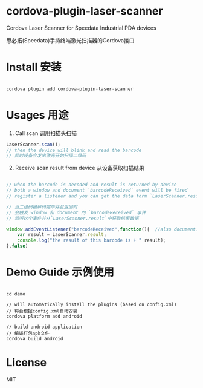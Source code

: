 # cordova-plugin-laser-scanner
Cordova Laser Scanner for Speedata Industrial PDA devices

思必拓(Speedata)手持终端激光扫描器的Cordova接口

# Install 安装

```javascript

cordova plugin add cordova-plugin-laser-scanner

```

# Usages 用途

1. Call scan 调用扫描头扫描

```javascript
LaserScanner.scan(); 
// then the device will blink and read the barcode
// 此时设备会发出激光开始扫描二维码

```

2. Receive scan result from device 从设备获取扫描结果

```javascript

// when the barcode is decoded and result is returned by device
// both a window and document `barcodeReceived` event will be fired
// register a listener and you can get the data form `LaserScanner.result`

// 当二维码被解码完毕并且返回时
// 会触发 window 和 document 的 `barcodeReceived` 事件
// 监听这个事件并从`LaserScanner.result`中获取结果数据

window.addEventListener("barcodeReceived",function(){  //also document.addEventListener.....
    var result = LaserScanner.result;
    console.log("the result of this barcode is + " result);
},false)

```


# Demo Guide 示例使用

```shell

cd demo

// will automatically install the plugins (based on config.xml)
// 将会根据config.xml自动安装
cordova platform add android

// build android application
// 编译打包apk文件
cordova build android

```

# License

MIT
